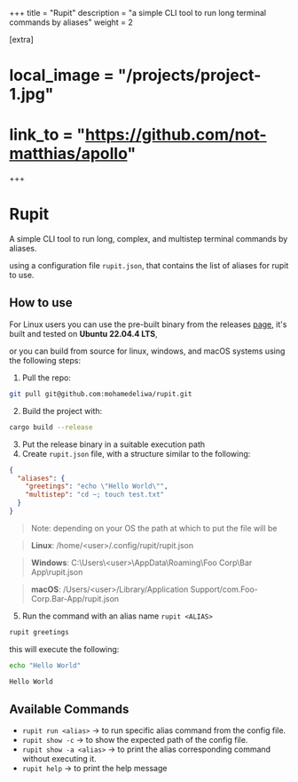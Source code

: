 +++
title = "Rupit"
description = "a simple CLI tool to run long terminal commands by aliases"
weight = 2

[extra]
# local_image = "/projects/project-1.jpg"
# link_to = "https://github.com/not-matthias/apollo"
+++

# Rupit

A simple CLI tool to run long, complex, and multistep terminal commands by aliases.

using a configuration file `rupit.json`, that contains the list of aliases for rupit to use.

## How to use

For Linux users you can use the pre-built binary from the releases <a href="https://github.com/mohamedeliwa/rupit/releases" target="_blank">page</a>, it's built and tested on **Ubuntu 22.04.4 LTS**,

or you can build from source for linux, windows, and macOS systems using the following steps:

1. Pull the repo:

```sh
git pull git@github.com:mohamedeliwa/rupit.git
```

2. Build the project with:

```sh
cargo build --release
```

3. Put the release binary in a suitable execution path
4. Create `rupit.json` file, with a structure similar to the following:

```json
{
  "aliases": {
    "greetings": "echo \"Hello World\"",
    "multistep": "cd ~; touch test.txt"
  }
}
```

> Note: depending on your OS the path at which to put the file will be

> **Linux**: /home/\<user>/.config/rupit/rupit.json

> **Windows**: C:\Users\\\<user>\AppData\Roaming\Foo Corp\Bar App\rupit.json

> **macOS**: /Users/\<user>/Library/Application Support/com.Foo-Corp.Bar-App/rupit.json

5. Run the command with an alias name `rupit <ALIAS>`

```sh
rupit greetings
```

this will execute the following:

```sh
echo "Hello World"

Hello World
```

## Available Commands

- `rupit run <alias>` -> to run specific alias command from the config file.
- `rupit show -c` -> to show the expected path of the config file.
- `rupit show -a <alias>` -> to print the alias corresponding command without executing it.
- `rupit help` -> to print the help message
